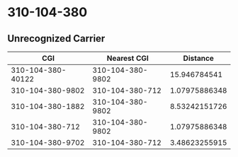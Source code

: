 # 310-104-380
## Unrecognized Carrier


| CGI | Nearest CGI | Distance |
|-----|-------------|----------|
| 310-104-380-40122 | 310-104-380-9802 | 15.946784541 |
| 310-104-380-9802 | 310-104-380-712 | 1.07975886348 |
| 310-104-380-1882 | 310-104-380-9802 | 8.53242151726 |
| 310-104-380-712 | 310-104-380-9802 | 1.07975886348 |
| 310-104-380-9702 | 310-104-380-712 | 3.48623255915 |
